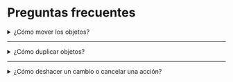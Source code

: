 # Preguntas frecuentes

<details>
<summary>¿Cómo mover los objetos?</summary>

Con un objeto activo seleccionado, se pueden realizar transformaciones que alteran los valores de **posición, rotación o escala de su punto de origen**, que actúa sobre el objeto y la información que contiene.<p>
<img size="80%" src=https://github.com/AMDLC/UFV_JPA/assets/157854852/8622629c-531f-4fcd-8ebe-e7c05168f216> <blockquote>Selección y transformaciones</blockquote><p>

</details>

---

<details>
<summary>¿Cómo duplicar objetos?</summary>
Para duplicar los objetos de forma *individual* se puede utilizar el atajo de teclado `⇧ Shift` + `D` y moverlo donde necesites, para hacerlo en un eje determinado puedes usar `X`,`Y` o `Z` según el que necesites. </p>
<img size="80%" src=https://github.com/AMDLC/UFV_JPA/assets/157854852/104fb685-a517-4914-90f1-2f3328c95e41>
También puedes repetir la última acción realizada con *Repetir* `⇧ Shift` + `R`. </p>
</br>
Para duplicar los objetos *en conjunto* se puede utilizar una instrucción llamada modificador **Array** (matriz).
<img size="80%" src=https://github.com/AMDLC/UFV_JPA/assets/157854852/87805cbb-fdb4-45d3-991d-8470837b26c4>
</details>

---

<details>
<summary>¿Cómo deshacer un cambio o cancelar una acción?</summary>
Para cancelar una acción se puede hacer click derecho con el ratón `RMB`
Para deshacer acciones se puede usar el comando *Undo* `Ctrl` + `Z`
</details>
